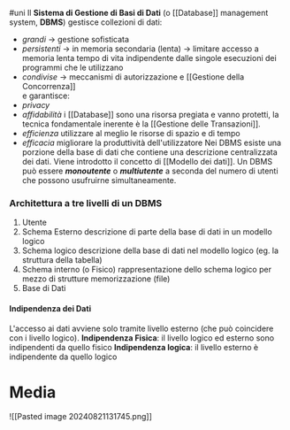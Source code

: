 #uni 
Il __Sistema di Gestione di Basi di Dati__ (o [[Database]] management system, __DBMS__) gestisce collezioni di dati:
- _grandi_ $\to$ gestione sofisticata
- _persistenti_ $\to$ in memoria secondaria (lenta) $\to$ limitare accesso a memoria lenta
  tempo di vita indipendente dalle singole esecuzioni dei programmi che le utilizzano
- _condivise_ $\to$ meccanismi di autorizzazione e [[Gestione della Concorrenza]]  
e garantisce:
- _privacy_
- _affidabilità_
  i [[Database]] sono una risorsa pregiata e vanno protetti, la tecnica fondamentale inerente è la [[Gestione delle Transazioni]]. 
- _efficienza_
  utilizzare al meglio le risorse di spazio e di tempo
- _efficacia_
  migliorare la produttività dell'utilizzatore
Nei DBMS esiste una porzione della base di dati che contiene una descrizione centralizzata dei dati. Viene introdotto il concetto di [[Modello dei dati]].
Un DBMS può essere ___monoutente___ o ___multiutente___ a seconda del numero di utenti che possono usufruirne simultaneamente.
### Architettura a tre livelli di un DBMS
1. Utente
2. Schema Esterno
   descrizione di parte della base di dati in un modello logico
3. Schema logico
   descrizione della base di dati nel modello logico (eg. la struttura della tabella)
3. Schema interno (o Fisico)
   rappresentazione dello schema logico per mezzo di strutture memorizzazione (file)
4. Base di Dati
#### Indipendenza dei Dati
L'accesso ai dati avviene solo tramite livello esterno (che può coincidere con i livello logico).
__Indipendenza Fisica__: il livello logico ed esterno sono indipendenti da quello fisico
__Indipendenza logica__: il livello esterno è indipendente da quello logico
# Media
![[Pasted image 20240821131745.png]]
